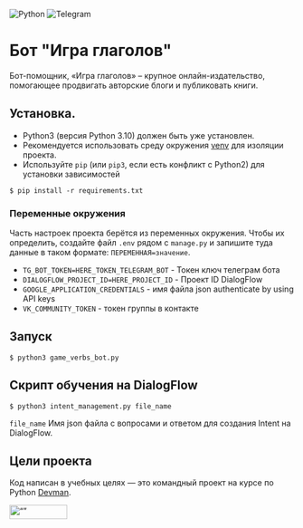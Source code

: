 ![Python](https://img.shields.io/badge/python-3670A0?style=for-the-badge&logo=python&logoColor=ffdd54)
![Telegram](https://img.shields.io/badge/Telegram-3670A0?style=for-the-badge&logo=telegram&logoColor=white)


# Бот "Игра глаголов"

Бот-помощник, «Игра глаголов» – крупное онлайн-издательство, помогающее продвигать авторские блоги и публиковать книги. 

## Установка.
- Python3 (версия Python 3.10) должен быть уже установлен.
- Рекомендуется использовать среду окружения [venv](https://docs.python.org/3/library/venv.html) 
для изоляции проекта.
 - Используйте `pip` (или `pip3`, если есть конфликт с Python2) для установки зависимостей
```console
$ pip install -r requirements.txt
```


### Переменные окружения

Часть настроек проекта берётся из переменных окружения. Чтобы их определить, создайте файл `.env` рядом с `manage.py` и запишите туда данные в таком формате: `ПЕРЕМЕННАЯ=значение`.

- `TG_BOT_TOKEN=HERE_TOKEN_TELEGRAM_BOT` - Токен ключ телеграм бота
- `DIALOGFLOW_PROJECT_ID=HERE_PROJECT_ID` - Проект ID DialogFlow
- `GOOGLE_APPLICATION_CREDENTIALS` - имя файла json authenticate by using API keys
- `VK_COMMUNITY_TOKEN` - токен группы в контакте


## Запуск

```console
$ python3 game_verbs_bot.py
```
## Скрипт обучения на DialogFlow
```console
$ python3 intent_management.py file_name
```

`file_name` Имя json файла с вопросами и ответом для создания Intent на DialogFlow.

## Цели проекта

Код написан в учебных целях — это командный проект на курсе по Python [Devman](https://dvmn.org).


<img src="https://dvmn.org/assets/img/logo.8d8f24edbb5f.svg" alt= “” width="102" height="25">